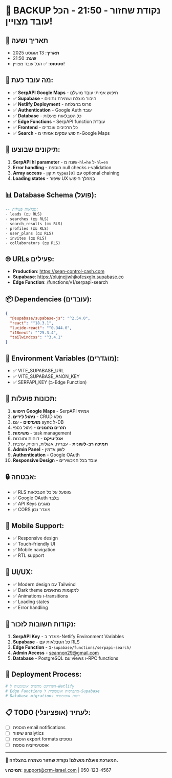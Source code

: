 # 🎉 BACKUP נקודת שחזור - 21:50 - הכל עובד מצויין!

## 📅 תאריך ושעה
- **תאריך**: 13 אוגוסט 2025
- **שעה**: 21:50
- **סטטוס**: ✅ הכל עובד מצויין!

## 🚀 מה עובד כעת:
- ✅ **SerpAPI Google Maps** - חיפוש אמיתי עובד מושלם
- ✅ **Supabase** - חיבור מוצלח ושמירת נתונים
- ✅ **Netlify Deployment** - פרוס בהצלחה
- ✅ **Authentication** - Google Auth עובד
- ✅ **Database** - כל הטבלאות פועלות
- ✅ **Edge Functions** - SerpAPI function עובדת
- ✅ **Frontend** - כל הרכיבים עובדים
- ✅ **Search** - חיפוש עסקים אמיתי מ-Google Maps

## 🔧 תיקונים שבוצעו:
1. **SerpAPI hl parameter** - שונה מ-`hl=he` ל-`hl=en`
2. **Error handling** - הוספת null checks ו-validation
3. **Array access** - תיקון `types[0]` עם optional chaining
4. **Loading states** - שיפור UX במהלך חיפוש

## 📊 Database Schema (פועל):
```sql
-- טבלאות פעילות:
- leads (עם RLS)
- searches (עם RLS) 
- search_results (עם RLS)
- profiles (עם RLS)
- user_plans (עם RLS)
- invites (עם RLS)
- collaborators (עם RLS)
```

## 🌐 URLs פעילים:
- **Production**: https://sean-control-cash.com
- **Supabase**: https://olujnejjwhjkofcsxgln.supabase.co
- **Edge Function**: /functions/v1/serpapi-search

## 📦 Dependencies (עובדים):
```json
{
  "@supabase/supabase-js": "^2.54.0",
  "react": "^18.3.1",
  "lucide-react": "^0.344.0",
  "i18next": "^25.3.4",
  "tailwindcss": "^3.4.1"
}
```

## 🔑 Environment Variables (מוגדרים):
- ✅ VITE_SUPABASE_URL
- ✅ VITE_SUPABASE_ANON_KEY  
- ✅ SERPAPI_KEY (ב-Edge Function)

## 🎯 תכונות פועלות:
1. **חיפוש Google Maps** - SerpAPI אמיתי
2. **ניהול לידים** - CRUD מלא
3. **מועדפים** - עם sync ל-DB
4. **תזרים מזומנים** - ניהול כספי
5. **משימות** - task management
6. **אנליטיקס** - דוחות ותובנות
7. **תמיכה רב-לשונית** - עברית, אנגלית, רוסית, ערבית
8. **Admin Panel** - לשון אדמין
9. **Authentication** - Google OAuth
10. **Responsive Design** - עובד בכל המכשירים

## 🔒 אבטחה:
- ✅ RLS מופעל על כל הטבלאות
- ✅ Google OAuth בלבד
- ✅ API Keys מוגנים
- ✅ CORS מוגדר נכון

## 📱 Mobile Support:
- ✅ Responsive design
- ✅ Touch-friendly UI
- ✅ Mobile navigation
- ✅ RTL support

## 🎨 UI/UX:
- ✅ Modern design עם Tailwind
- ✅ Dark theme למקומות מתאימים
- ✅ Animations ו-transitions
- ✅ Loading states
- ✅ Error handling

## 🚨 נקודות חשובות לזכור:
1. **SerpAPI Key** - מוגדר ב-Netlify Environment Variables
2. **Supabase** - כל הטבלאות עם RLS
3. **Edge Function** - ב-`supabase/functions/serpapi-search/`
4. **Admin Access** - seannon29@gmail.com
5. **Database** - PostgreSQL עם views ו-RPC functions

## 🔄 Deployment Process:
```bash
# הפרויקט מתפרס אוטומטית ל-Netlify
# Edge Functions מתפרסות אוטומטית ל-Supabase
# Database migrations רצות אוטומטית
```

## 📋 TODO לעתיד (אופציונלי):
- [ ] הוספת email notifications
- [ ] שיפור analytics
- [ ] הוספת export formats נוספים
- [ ] אופטימיזציה נוספת

---

**🎉 המערכת פועלת מושלם! נקודת שחזור נשמרה בהצלחה.**

**📞 תמיכה**: support@crm-israel.com | 050-123-4567